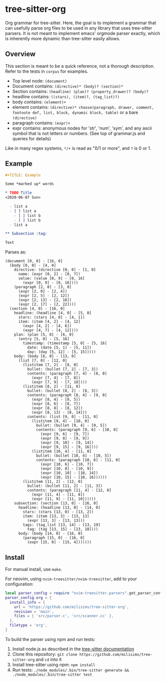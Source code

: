 # tree-sitter-org

Org grammar for tree-sitter. Here, the goal is to implement a grammar that can
usefully parse org files to be used in any library that uses tree-sitter
parsers. It is not meant to implement emacs' orgmode parser exactly, which is
inherently more dynamic than tree-sitter easily allows.

## Overview

This section is meant to be a quick reference, not a thorough description.
Refer to the tests in `corpus` for examples.

- Top level node: `(document)`
- Document contains: `(directive)* (body)? (section)*`
- Section contains: `(headline) (plan)? (property_drawer)? (body)?`
- headline contains: `((stars), (item)?, (tag_list)?)`
- body contains: `(element)+`
- element contains: `(directive)* choose(paragraph, drawer, comment, footnote def, list, block, dynamic block, table)` or a bare `(directive)`
- paragraph contains: `(expr)+`
- expr contains: anonymous nodes for 'str', 'num', 'sym', and any ascii symbol that is not letters or numbers. (See top of grammar.js and queries for details)

Like in many regex systems, `*/+` is read as "0/1 or more", and `?` is 0 or 1.

## Example

``` org
#+TITLE: Example

Some *marked up* words

* TODO Title
<2020-06-07 Sun>

  - list a
  - [ ] list a
    - [ ] list b
    - [ ] list b
  - list a

** Subsection :tag:

Text
```

Parses as:
```
(document [0, 0] - [16, 0]
  (body [0, 0] - [4, 0]
    directive: (directive [0, 0] - [1, 0]
      name: (expr [0, 2] - [0, 7])
      value: (value [0, 9] - [0, 16]
        (expr [0, 9] - [0, 16])))
    (paragraph [2, 0] - [3, 0]
      (expr [2, 0] - [2, 4])
      (expr [2, 5] - [2, 12])
      (expr [2, 13] - [2, 16])
      (expr [2, 17] - [2, 22])))
  (section [4, 0] - [16, 0]
    headline: (headline [4, 0] - [5, 0]
      stars: (stars [4, 0] - [4, 1])
      item: (item [4, 2] - [4, 12]
        (expr [4, 2] - [4, 6])
        (expr [4, 7] - [4, 12])))
    plan: (plan [5, 0] - [6, 0]
      (entry [5, 0] - [5, 16]
        timestamp: (timestamp [5, 0] - [5, 16]
          date: (date [5, 1] - [5, 11])
          day: (day [5, 12] - [5, 15]))))
    body: (body [6, 0] - [13, 0]
      (list [7, 0] - [12, 0]
        (listitem [7, 2] - [8, 0]
          bullet: (bullet [7, 2] - [7, 3])
          contents: (paragraph [7, 4] - [8, 0]
            (expr [7, 4] - [7, 8])
            (expr [7, 9] - [7, 10])))
        (listitem [8, 2] - [11, 0]
          bullet: (bullet [8, 2] - [8, 3])
          contents: (paragraph [8, 4] - [9, 0]
            (expr [8, 4] - [8, 5])
            (expr [8, 6] - [8, 7])
            (expr [8, 8] - [8, 12])
            (expr [8, 13] - [8, 14]))
          contents: (list [9, 0] - [11, 0]
            (listitem [9, 4] - [10, 0]
              bullet: (bullet [9, 4] - [9, 5])
              contents: (paragraph [9, 6] - [10, 0]
                (expr [9, 6] - [9, 7])
                (expr [9, 8] - [9, 9])
                (expr [9, 10] - [9, 14])
                (expr [9, 15] - [9, 16])))
            (listitem [10, 4] - [11, 0]
              bullet: (bullet [10, 4] - [10, 5])
              contents: (paragraph [10, 6] - [11, 0]
                (expr [10, 6] - [10, 7])
                (expr [10, 8] - [10, 9])
                (expr [10, 10] - [10, 14])
                (expr [10, 15] - [10, 16])))))
        (listitem [11, 2] - [12, 0]
          bullet: (bullet [11, 2] - [11, 3])
          contents: (paragraph [11, 4] - [12, 0]
            (expr [11, 4] - [11, 8])
            (expr [11, 9] - [11, 10])))))
    subsection: (section [13, 0] - [16, 0]
      headline: (headline [13, 0] - [14, 0]
        stars: (stars [13, 0] - [13, 2])
        item: (item [13, 3] - [13, 13]
          (expr [13, 3] - [13, 13]))
        tags: (tag_list [13, 14] - [13, 19]
          tag: (tag [13, 15] - [13, 18])))
      body: (body [14, 0] - [16, 0]
        (paragraph [15, 0] - [16, 0]
          (expr [15, 0] - [15, 4]))))))

```

## Install

For manual install, use `make`.

For neovim, using `nvim-treesitter/nvim-treesitter`, add to your configuration:

``` lua
local parser_config = require "nvim-treesitter.parsers".get_parser_configs()
parser_config.org = {
  install_info = {
    url = 'https://github.com/milisims/tree-sitter-org',
    revision = 'main',
    files = { 'src/parser.c', 'src/scanner.cc' },
  },
  filetype = 'org',
}
```

To build the parser using npm and run tests:

1. Install node.js as described in the [tree-sitter documentation](https://tree-sitter.github.io/tree-sitter/creating-parsers#dependencies)
2. Clone this repository: `git clone https://github.com/milisims/tree-sitter-org` and `cd` into it
3. Install tree-sitter using npm: `npm install`
4. Run tests: `./node_modules/.bin/tree-sitter generate && ./node_modules/.bin/tree-sitter test`
